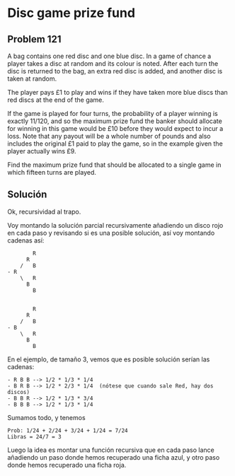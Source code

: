 # Disc game prize fund

## Problem 121 

A bag contains one red disc and one blue disc. In a game of chance a player
takes a disc at random and its colour is noted. After each turn the disc is
returned to the bag, an extra red disc is added, and another disc is taken at
random.

The player pays £1 to play and wins if they have taken more blue discs than red
discs at the end of the game.

If the game is played for four turns, the probability of a player winning is
exactly 11/120, and so the maximum prize fund the banker should allocate for
winning in this game would be £10 before they would expect to incur a loss.
Note that any payout will be a whole number of pounds and also includes the
original £1 paid to play the game, so in the example given the player actually
wins £9.

Find the maximum prize fund that should be allocated to a single game in which
fifteen turns are played.


## Solución

Ok, recursividad al trapo.

Voy montando la solución parcial recursivamente añadiendo un disco rojo en cada
paso y revisando si es una posible solución, así voy montando cadenas así:

            R
          R
        /   B
    - R 
        \   R
          B 
            B


            R
          R
        /   B
    - B 
        \   R
          B 
            B


En el ejemplo, de tamaño 3, vemos que es posible solución serían las cadenas:

    - R B B --> 1/2 * 1/3 * 1/4
    - B R B --> 1/2 * 2/3 * 1/4  (nótese que cuando sale Red, hay dos discos)
    - B B R --> 1/2 * 1/3 * 3/4
    - B B B --> 1/2 * 1/3 * 1/4

Sumamos todo, y tenemos

    Prob: 1/24 + 2/24 + 3/24 + 1/24 = 7/24
    Libras = 24/7 = 3

Luego la idea es montar una función recursiva que en cada paso lance añadiendo
un paso donde hemos recuperado una ficha azul, y otro paso donde hemos
recuperado una ficha roja.

